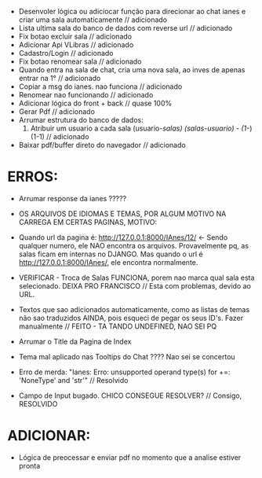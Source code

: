 - Desenvoler lógica ou adiciocar função para direcionar ao chat ianes e criar uma sala automaticamente // adicionado
- Lista ultima sala do banco de dados com reverse url // adicionado
- Fix botao excluir sala // adicionado
- Adicionar Api VLibras // adicionado
- Cadastro/Login // adicionado
- Fix botao renomear sala // adicionado
- Quando entra na sala de chat, cria uma nova sala, ao inves de apenas entrar na 1° // adicionado
- Copiar a msg do ianes. nao funciona // adicionado
- Renomear nao funcionando // adicionado
- Adicionar lógica do front + back // quase 100%
- Gerar Pdf // adicionado
- Arrumar estrutura do banco de dados:
    1. Atribuir um usuario a cada sala (usuario-*salas) (salas-usuario) - (1-*) (1-1) // adicionado
- Baixar pdf/buffer direto do navegador // adicionado

# ERROS:

- Arrumar response da ianes ?????
- OS ARQUIVOS DE IDIOMAS E TEMAS, POR ALGUM MOTIVO NA CARREGA EM CERTAS PAGINAS, MOTIVO:
- Quando url da pagina é: http://127.0.0.1:8000/IAnes/12/ ← Sendo qualquer numero, ele NAO encontra os arquivos. Provavelmente pq, as salas ficam em internas no DJANGO. Mas quando o url é http://127.0.0.1:8000/IAnes/, ele encontra normalmente.
- VERIFICAR - Troca de Salas FUNCIONA, porem nao marca qual sala esta selecionado. DEIXA PRO FRANCISCO // Esta com problemas, devido ao URL.

- Textos que sao adicionados automaticamente, como as listas de temas não sao traduzidos AINDA, pois esqueci de pegar os seus ID's. Fazer manualmente // FEITO - TA TANDO UNDEFINED, NAO SEI PQ
- Arrumar o Title da Pagina de Index
- Tema mal aplicado nas Tooltips do Chat ???? Nao sei se concertou

- Erro de merda: "Ianes: Erro: unsupported operand type(s) for +=: 'NoneType' and 'str'" // Resolvido
- Campo de Input bugado. CHICO CONSEGUE RESOLVER? // Consigo, RESOLVIDO

# ADICIONAR:

- Lógica de preocessar e enviar pdf no momento que a analise estiver pronta